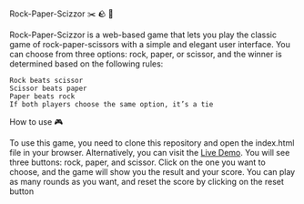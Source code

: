 Rock-Paper-Scizzor :scissors: :rock: :page_with_curl:

Rock-Paper-Scizzor is a web-based game that lets you play the classic game of rock-paper-scissors with a simple and elegant user interface. You can choose from three options: rock, paper, or scissor, and the winner is determined based on the following rules:

    Rock beats scissor
    Scissor beats paper
    Paper beats rock
    If both players choose the same option, it’s a tie

How to use :video_game:

To use this game, you need to clone this repository and open the index.html file in your browser. Alternatively, you can visit the [Live Demo](https://vivekneer.github.io/Rock-Paper-Scizzor/). You will see three buttons: rock, paper, and scissor. Click on the one you want to choose, and the game will show you the result and your score. You can play as many rounds as you want, and reset the score by clicking on the reset button
